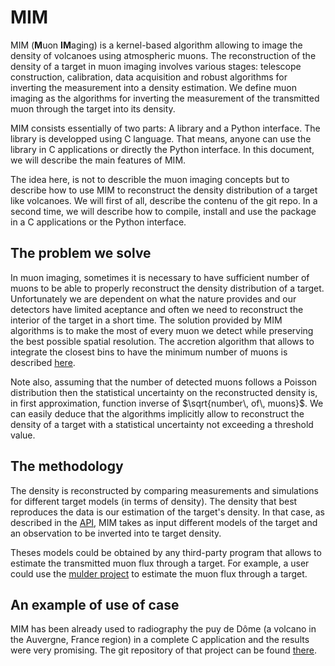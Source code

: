 # MIM

MIM (**M**uon **IM**aging) is a kernel-based algorithm allowing to image the density of volcanoes using atmospheric muons. The reconstruction of the density of a target in muon imaging involves various stages: telescope construction, calibration, data acquisition and robust algorithms for inverting the measurement into a density estimation. We define muon imaging as the algorithms for inverting the measurement of the transmitted muon through the target into its density. 

MIM consists essentially of two parts: A library and a Python interface. The library is developped using C language. That means, anyone can use the library in C applications or directly the Python interface. In this document, we will describe the main features of MIM.

The idea here, is not to describle the muon imaging concepts but to describe how to use MIM to reconstruct the density distribution of a target like volcanoes. We will first of all, describe the contenu of the git repo. In a second time, we will describe how to compile, install and use the package in a C applications or the Python interface.


## The problem we solve

In muon imaging, sometimes it is necessary to have sufficient number of muons to be able to properly reconstruct the density distribution of a target. Unfortunately we are dependent on what the nature provides and our detectors have limited aceptance and often we need to reconstruct the interior of the target in a short time. The solution provided by MIM algorithms is to make the most of every muon we detect while preserving the best possible spatial resolution. The accretion algorithm that allows to integrate the closest bins to have the minimum number of muons is described [here](algorithm.md).

Note also, assuming that the number of detected muons follows a Poisson distribution then the statistical uncertainty on the reconstructed density is, in first approximation, function inverse of $\sqrt{number\, of\, muons}$. We can easily deduce that the algorithms implicitly allow to reconstruct the density of a target with a statistical uncertainty not exceeding a threshold value.


## The methodology

The density is reconstructed by comparing measurements and simulations for different target models (in terms of density). The density that best reproduces the data is our estimation of the target's density. In that case, as described in the [API](api.md), MIM takes as input different models of the target and an observation to be inverted into te target density.

Theses models could be obtained by any third-party program that allows to estimate the transmitted muon flux through a target. For example, a user could use the [mulder project](https://github.com/niess/mulder) to estimate the muon flux through a target.


## An example of use of case

MIM has been already used to radiography the puy de Dôme (a volcano in the Auvergne, France region) in a complete C application and the results were very promising. The git repository of that project can be found [there](https://github.com/kvernet/mim-pdd).